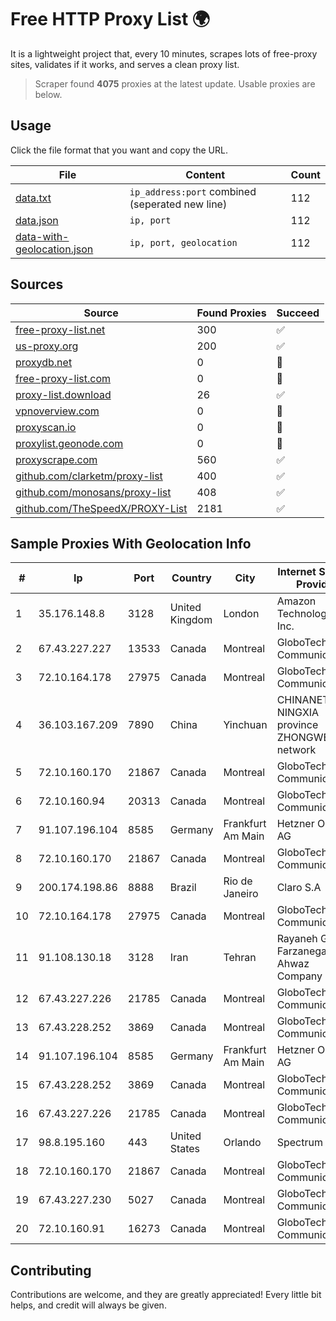 
# Free HTTP Proxy List 🌍

It is a lightweight project that, every 10 minutes, scrapes lots of free-proxy sites, validates if it works, and serves a clean proxy list.


> Scraper found **4075** proxies at the latest update. Usable proxies are below.

## Usage

Click the file format that you want and copy the URL.


|File|Content|Count|
|----|-------|-----|
|[data.txt](https://raw.githubusercontent.com/themiralay/Proxy-List-World/master/data.txt)|`ip_address:port` combined (seperated new line)|112|
|[data.json](https://raw.githubusercontent.com/themiralay/Proxy-List-World/master/data.json)|`ip, port`|112|
|[data-with-geolocation.json](https://raw.githubusercontent.com/themiralay/Proxy-List-World/master/data-with-geolocation.json)|`ip, port, geolocation`|112|

## Sources

|Source|Found Proxies|Succeed|
|------|-------------|-------|
|[free-proxy-list.net](https://free-proxy-list.net)|300|✅|
|[us-proxy.org](https://www.us-proxy.org)|200|✅|
|[proxydb.net](http://proxydb.net)|0|🚫|
|[free-proxy-list.com](https://free-proxy-list.com/?page=&port=&type%5B%5D=http&type%5B%5D=https&up_time=0&search=Search)|0|🚫|
|[proxy-list.download](https://www.proxy-list.download/HTTP)|26|✅|
|[vpnoverview.com](https://vpnoverview.com/privacy/anonymous-browsing/free-proxy-servers)|0|🚫|
|[proxyscan.io](https://www.proxyscan.io)|0|🚫|
|[proxylist.geonode.com](https://proxylist.geonode.com/api/proxy-list?limit=300&page=1&sort_by=lastChecked&sort_type=desc&protocols=http,https)|0|🚫|
|[proxyscrape.com](https://api.proxyscrape.com/v2/?request=displayproxies&protocol=http&timeout=10000&country=all&ssl=all&anonymity=all)|560|✅|
|[github.com/clarketm/proxy-list](https://raw.githubusercontent.com/clarketm/proxy-list/master/proxy-list-raw.txt)|400|✅|
|[github.com/monosans/proxy-list](https://raw.githubusercontent.com/monosans/proxy-list/main/proxies/http.txt)|408|✅|
|[github.com/TheSpeedX/PROXY-List](https://raw.githubusercontent.com/TheSpeedX/PROXY-List/master/http.txt)|2181|✅|


## Sample Proxies With Geolocation Info

|#|Ip|Port|Country|City|Internet Service Provider|
|-|--|----|-------|----|-------------------------|
|1|35.176.148.8|3128|United Kingdom|London|Amazon Technologies Inc.|
|2|67.43.227.227|13533|Canada|Montreal|GloboTech Communications|
|3|72.10.164.178|27975|Canada|Montreal|GloboTech Communications|
|4|36.103.167.209|7890|China|Yinchuan|CHINANET NINGXIA province ZHONGWEI IDC network|
|5|72.10.160.170|21867|Canada|Montreal|GloboTech Communications|
|6|72.10.160.94|20313|Canada|Montreal|GloboTech Communications|
|7|91.107.196.104|8585|Germany|Frankfurt Am Main|Hetzner Online AG|
|8|72.10.160.170|21867|Canada|Montreal|GloboTech Communications|
|9|200.174.198.86|8888|Brazil|Rio de Janeiro|Claro S.A|
|10|72.10.164.178|27975|Canada|Montreal|GloboTech Communications|
|11|91.108.130.18|3128|Iran|Tehran|Rayaneh Gostar Farzanegan Ahwaz Company LTD.|
|12|67.43.227.226|21785|Canada|Montreal|GloboTech Communications|
|13|67.43.228.252|3869|Canada|Montreal|GloboTech Communications|
|14|91.107.196.104|8585|Germany|Frankfurt Am Main|Hetzner Online AG|
|15|67.43.228.252|3869|Canada|Montreal|GloboTech Communications|
|16|67.43.227.226|21785|Canada|Montreal|GloboTech Communications|
|17|98.8.195.160|443|United States|Orlando|Spectrum|
|18|72.10.160.170|21867|Canada|Montreal|GloboTech Communications|
|19|67.43.227.230|5027|Canada|Montreal|GloboTech Communications|
|20|72.10.160.91|16273|Canada|Montreal|GloboTech Communications|



## Contributing

Contributions are welcome, and they are greatly appreciated! Every
little bit helps, and credit will always be given.

